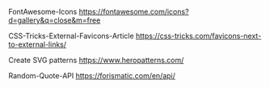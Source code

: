 FontAwesome-Icons
https://fontawesome.com/icons?d=gallery&q=close&m=free

CSS-Tricks-External-Favicons-Article
https://css-tricks.com/favicons-next-to-external-links/

Create SVG patterns
https://www.heropatterns.com/

Random-Quote-API
https://forismatic.com/en/api/

